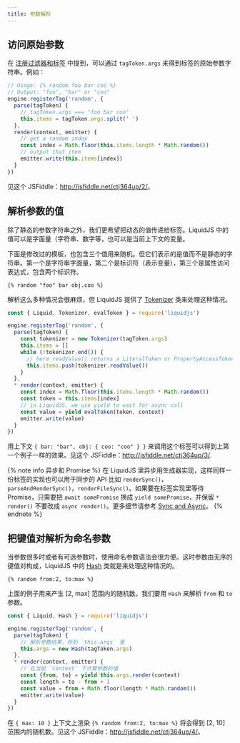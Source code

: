 ```yaml
---
title: 参数解析
---
```


## 访问原始参数

在 [注册过滤器和标签][register-tags] 中提到，可以通过 `tagToken.args` 来得到标签的原始参数字符串。例如：

```javascript
// Usage: {% random foo bar coo %}
// Output: "foo", "bar" or "coo"
engine.registerTag('random', {
  parse(tagToken) {
    // tagToken.args === "foo bar coo"
    this.items = tagToken.args.split(' ')
  },
  render(context, emitter) {
    // get a random index
    const index = Math.floor(this.items.length * Math.random())
    // output that item
    emitter.write(this.items[index])
  }
})
```

见这个 JSFiddle：<http://jsfiddle.net/ctj364up/2/>。

## 解析参数的值

除了静态的参数字符串之外，我们更希望把动态的值传递给标签。LiquidJS 中的值可以是字面量（字符串、数字等，也可以是当前上下文的变量。

下面是修改过的模板，也包含三个值用来随机。但它们表示的是值而不是静态的字符串。第一个是字符串字面量，第二个是标识符（表示变量），第三个是属性访问表达式，包含两个标识符。

```liquid
{% random "foo" bar obj.coo %}
```

解析这么多种情况会很麻烦，但 LiquidJS 提供了 [Tokenizer][Tokenizer] 类来处理这种情况。

```javascript
const { Liquid, Tokenizer, evalToken } = require('liquidjs')

engine.registerTag('random', {
  parse(tagToken) {
    const tokenizer = new Tokenizer(tagToken.args)
    this.items = []
    while (!tokenizer.end()) {
      // here readValue() returns a LiteralToken or PropertyAccessToken
      this.items.push(tokenizer.readValue())
    }
  },
  * render(context, emitter) {
    const index = Math.floor(this.items.length * Math.random())
    const token = this.items[index]
    // in LiquidJS, we use yield to wait for async call
    const value = yield evalToken(token, context)
    emitter.write(value)
  }
})
```

用上下文 `{ bar: "bar", obj: { coo: "coo" } }` 来调用这个标签可以得到上第一个例子一样的效果。见这个 JSFiddle：<http://jsfiddle.net/ctj364up/3/>.

{% note info 异步和 Promise %}
在 LiquidJS 里异步用生成器实现，这样同样一份标签的实现也可以用于同步的 API 比如 `renderSync()`，`parseAndRenderSync()`，`renderFileSync()`。如果要在标签实现里等待 Promise，只需要把 `await somePromise` 换成 `yield somePromise`，并保留 `* render()` 不要改成 `async render()`。更多细节请参考 <a href="/tutorials/sync-and-async.html">Sync and Async</a>。
{% endnote %}

## 把键值对解析为命名参数

当参数很多时或者有可选参数时，使用命名参数语法会很方便。这时参数由无序的键值对构成，LiquidJS 中的 [Hash][Hash] 类就是来处理这种情况的。

```liquid
{% random from:2, to:max %}
```

上面的例子用来产生 [2, max] 范围内的随机数。我们要用 `Hash` 来解析 `from` 和 `to` 参数。

```javascript
const { Liquid, Hash } = require('liquidjs')

engine.registerTag('random', {
  parse(tagToken) {
    // 解析参数结果，存到 `this.args` 里
    this.args = new Hash(tagToken.args)
  },
  * render(context, emitter) {
    // 在当前 `context` 下计算参数的值
    const {from, to} = yield this.args.render(context)
    const length = to - from + 1
    const value = from + Math.floor(length * Math.random())
    emitter.write(value)
  }
})
```

在 `{ max: 10 }` 上下文上渲染 `{% random from:2, to:max %}` 将会得到 [2, 10] 范围内的随机数。见这个 JSFiddle：<http://jsfiddle.net/ctj364up/4/>。

[register-tags]: /tutorials/register-filters-tags.html
[Tokenizer]: /api/classes/parser_tokenizer_.tokenizer.html
[Hash]: /api/classes/template_tag_hash_.hash.html
